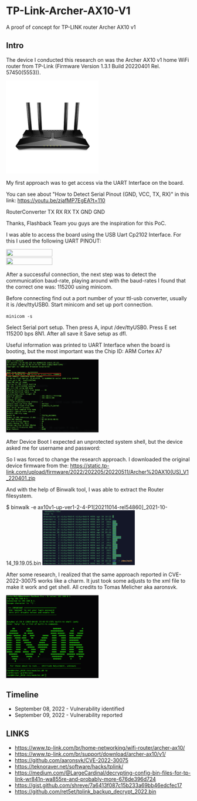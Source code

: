 # TP-Link-Archer-AX10-V1
A proof of concept for TP-LINK router Archer AX10 v1

## Intro
The device I conducted this research on was the Archer AX10 v1 home WiFi router from TP-Link (Firmware Version 1.3.1 Build 20220401 Rel. 57450(5553)).

<img src="https://raw.githubusercontent.com/gscamelo/TP-Link-Archer-AX10-V1/main/img/1_normal_1565685514126y.jpeg" width=50% height=50%>

My first approach was to get access via the UART Interface on the board.

You can see about "How to Detect Serial Pinout (GND, VCC, TX, RX)" in this link: 
https://youtu.be/zjafMP7EgEA?t=110

RouterConverter
TX	RX
RX	TX
GND	GND

Thanks, Flashback Team you guys are the inspiration for this PoC.

I was able to access the board using the USB Uart Cp2102 Interface. 
For this I used the following UART PINOUT:

<img src="https://raw.githubusercontent.com/gscamelo/TP-Link-Archer-AX10-V1/main/img/02.jpg" width=50% height=50%>
<img src="https://raw.githubusercontent.com/gscamelo/TP-Link-Archer-AX10-V1/main/img/05.jpg" width=50% height=50%>

After a successful connection, the next step was to detect the communication baud-rate, playing around with the baud-rates I found that the correct one was: 115200 using minicom.

Before connecting find out a port number of your ttl-usb converter, usually it is /dev/ttyUSB0.
Start minicom and set up port connection.

`minicom -s`

Select Serial port setup. Then press A, input /dev/ttyUSB0. Press E set 115200 bps 8N1. After all save it Save setup as dfl.

Useful information was printed to UART Interface when the board is booting, but the most important was the Chip ID: ARM Cortex A7

<img src="https://raw.githubusercontent.com/gscamelo/TP-Link-Archer-AX10-V1/main/img/03.png" width=50% height=50%>

After Device Boot I expected an unprotected system shell, but the device asked me for username and password:

So I was forced to change the research approach. I downloaded the original device firmware from the: https://static.tp-link.com/upload/firmware/2022/202205/20220511/Archer%20AX10(US)_V1_220401.zip

And with the help of Binwalk tool, I was able to extract the Router filesystem.

$ binwalk -e ax10v1-up-ver1-2-4-P1\[20211014-rel54860\]_2021-10-14_19.19.05.bin 
<img src="https://raw.githubusercontent.com/gscamelo/TP-Link-Archer-AX10-V1/main/img/04.png" width=50% height=50%>

After some research, I realized that the same approach reported in CVE-2022-30075 works like a charm.
It just took some adjusts to the xml file to make it work and get shell.
All credits to Tomas Melicher aka aaronsvk.

<img src="https://raw.githubusercontent.com/gscamelo/TP-Link-Archer-AX10-V1/main/img/06.png" width=50% height=50%>

## Timeline

+ September 08, 2022 - Vulnerability identified
+ September 09, 2022 - Vulnerability reported


## LINKS
+ https://www.tp-link.com/br/home-networking/wifi-router/archer-ax10/
+ https://www.tp-link.com/br/support/download/archer-ax10/v1/
+ https://github.com/aaronsvk/CVE-2022-30075
+ https://teknoraver.net/software/hacks/tplink/
+ https://medium.com/@LargeCardinal/decrypting-config-bin-files-for-tp-link-wr841n-wa855re-and-probably-more-676de396d724
+ https://gist.github.com/shreve/7a6413f087c15b233a69bb46edcfec17
+ https://github.com/ret5et/tplink_backup_decrypt_2022.bin

